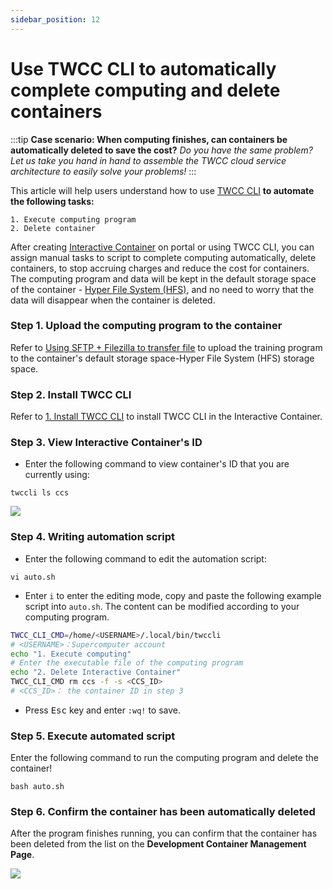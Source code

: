 ```yaml
---
sidebar_position: 12
---
```


# Use TWCC CLI to automatically complete computing and delete containers


:::tip **Case scenario: When computing finishes, can containers be automatically deleted to save the cost?**
*Do you have the same problem? Let us take you hand in hand to assemble the TWCC cloud service architecture to easily solve your problems!*
:::

This article will help users understand how to use  [TWCC CLI](https://man.twcc.ai/@twccdocs/twcc-cli-v05) **to automate the following tasks:**

```
1. Execute computing program
2. Delete container
```
After creating [Interactive Container](https://www.twcc.ai/doc?page=container) on portal or using TWCC CLI, you can assign manual tasks to script to complete computing automatically, delete containers, to stop accruing charges and reduce the cost for containers. The computing program and data will be kept in the default storage space of the container - [Hyper File System (HFS)](https://www.twcc.ai/doc?page=hfs), and no need to worry that the data will disappear when the container is deleted.


### Step 1. Upload the computing program to the container

Refer to [<ins>Using SFTP + Filezilla to transfer file</ins>](https://man.twcc.ai/@twccdocs/rypYCr_TN?type=view#%E4%BD%BF%E7%94%A8-SFTP--Filezilla-%E5%82%B3%E8%BC%B8%E6%AA%94%E6%A1%88) to upload the training program to the container's default storage space-Hyper File System (HFS) storage space.


### Step 2. Install TWCC CLI

Refer to [<ins>1. Install TWCC CLI</ins>](https://man.twcc.ai/@twccdocs/twcc-cli-v05#1-%E9%83%A8%E7%BD%B2%E6%93%8D%E4%BD%9C%E7%92%B0%E5%A2%83) to install TWCC CLI in the Interactive Container.


### Step 3. View Interactive Container's ID
- Enter the following command to view container's ID that you are currently using:
```
twccli ls ccs
```
![](https://cos.twcc.ai/SYS-MANUAL/uploads/upload_9dbab117e8ee86d346497b2296382ed2.png)


### Step 4. Writing automation script

- Enter the following command to edit the automation script:
```
vi auto.sh
```
- Enter `i` to enter the editing mode, copy and paste the following example script into `auto.sh`. The content can be modified according to your computing program.

```bash
TWCC_CLI_CMD=/home/<USERNAME>/.local/bin/twccli
# <USERNAME>：Supercomputer account
echo "1. Execute computing"
# Enter the executable file of the computing program
echo "2. Delete Interactive Container"
TWCC_CLI_CMD rm ccs -f -s <CCS_ID>
# <CCS_ID>： the container ID in step 3
```

- Press <kbd>Esc</kbd> key and enter `:wq!` to save.

### Step 5. Execute automated script

Enter the following command to run the computing program and delete the container!

```
bash auto.sh
```

### Step 6. Confirm the container has been automatically deleted

After the program finishes running, you can confirm that the container has been deleted from the list on the **Development Container Management Page**.

![](https://cos.twcc.ai/SYS-MANUAL/uploads/upload_dda7ef2697732ab45fddee8c30fbf058.png)